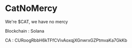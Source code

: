 # CatNoMercy
We're $CAT, we have no mercy

Blockchain : Solana

CA : CURoogRbbH6kTFfCVivAoxqjXGnwrxGZPtmvaKa7GkKb
